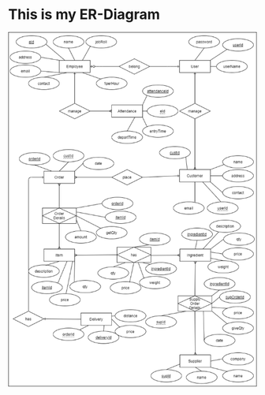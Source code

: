 <h1>This is my ER-Diagram</h1><img src="src/main/resources/lk/ijse/mvcproject/Juice_Bar_ER-Daigram.png">
